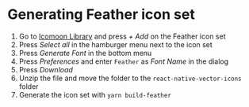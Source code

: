 # Generating Feather icon set

1. Go to [Icomoon Library](https://icomoon.io/app/#/select/library) and press _+ Add_ on the Feather icon set
2. Press _Select all_ in the hamburger menu next to the icon set
3. Press _Generate Font_ in the bottom menu
4. Press _Preferences_ and enter `Feather` as _Font Name_ in the dialog
5. Press _Download_
6. Unzip the file and move the folder to the `react-native-vector-icons` folder
7. Generate the icon set with `yarn build-feather`
